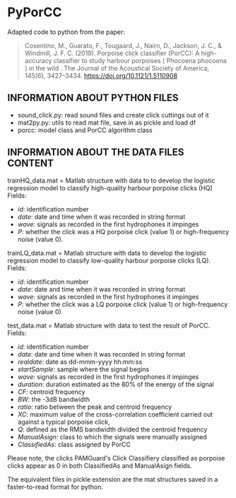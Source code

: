 # PyPorCC

Adapted code to python from the paper: 
> Cosentino, M., Guarato, F., Tougaard, J., Nairn, D., Jackson, J. C., & Windmill, J. F. C. (2019). 
> Porpoise click classifier (PorCC): A high-accuracy classifier to study harbour porpoises ( Phocoena phocoena ) in the wild . 
> The Journal of the Acoustical Society of America, 145(6), 3427–3434. https://doi.org/10.1121/1.5110908


## INFORMATION ABOUT PYTHON FILES
- sound_click.py: read sound files and create click cuttings out of it
- mat2py.py: utils to read mat file, save in as pickle and load df
- porcc: model class and PorCC algorithm class



## INFORMATION ABOUT THE DATA FILES CONTENT

trainHQ_data.mat = Matlab structure with data to to develop the logistic regression model to classify high-quality harbour porpoise clicks (HQ) 
Fields:
- *id*: identification number
- *date*: date and time when it was recorded in string format 
- *wave*: signals as recorded in the first hydrophones it impinges 
- *P*: whether the click was a HQ porpoise click (value 1) or high-frequency noise (value 0). 


trainLQ_data.mat = Matlab structure with data to develop the logistic regression model to classify low-quality harbour porpoise clicks (LQ). 
Fields:
- *id*: identification number
- *date*: date and time when it was recorded in string format 
- *wave*: signals as recorded in the first hydrophones it impinges 
- *P*: whether the click was a LQ porpoise click (value 1) or high-frequency noise (value 0)


test_data.mat = Matlab structure with data to test the result of PorCC.
Fields: 
- *id*: identification number
- *date*: date and time when it was recorded in string format 
- *realdate*: date as dd-mmm-yyyy hh:mm:ss 
- *startSample*: sample where the signal begins 
- *wave*: signals as recorded in the first hydrophones it impinges 
- *duration*: duration estimated as the 80% of the energy of the signal 
- *CF*: centroid frequency 
- *BW*: the -3dB bandwidth
- *ratio*: ratio between the peak and centroid frequency
- *XC*: maximum value of the cross-correlation coefficient carried out against a typical porpoise click, 
- *Q*: defined as the RMS bandwidth divided the centroid frequency
- *ManualAsign*: class to which the signals were manually assigned
- *ClassifiedAs*: class assigned by PorCC

Please note, the clicks PAMGuard's Click Classifiery classified as porpoise clicks appear as 0 in both ClassifiedAs and ManualAsign fields. 

The equivalent files in pickle extension are the mat structures saved in a faster-to-read format for python. 